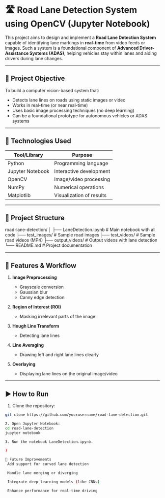 # 🛣️ Road Lane Detection System using OpenCV (Jupyter Notebook)

This project aims to design and implement a **Road Lane Detection System** capable of identifying lane markings in **real-time** from video feeds or images. Such a system is a foundational component of **Advanced Driver-Assistance Systems (ADAS)**, helping vehicles stay within lanes and aiding drivers during lane changes.

---

## 🎯 Project Objective

To build a computer vision-based system that:
- Detects lane lines on roads using static images or video
- Works in real-time (or near real-time)
- Uses basic image processing techniques (no deep learning)
- Can be a foundational prototype for autonomous vehicles or ADAS systems

---

## 🧠 Technologies Used

| Tool/Library     | Purpose                        |
|------------------|--------------------------------|
| Python           | Programming language           |
| Jupyter Notebook | Interactive development        |
| OpenCV           | Image/video processing         |
| NumPy            | Numerical operations           |
| Matplotlib       | Visualization of results       |

---

## 📁 Project Structure

road-lane-detection/
│
├── LaneDetection.ipynb # Main notebook with all code
├── test_images/ # Sample road images
├── test_videos/ # Sample road videos (MP4)
├── output_videos/ # Output videos with lane detection
└── README.md # Project documentation


---

## 🧪 Features & Workflow

1. **Image Preprocessing**
   - Grayscale conversion
   - Gaussian blur
   - Canny edge detection

2. **Region of Interest (ROI)**
   - Masking irrelevant parts of the image

3. **Hough Line Transform**
   - Detecting lane lines

4. **Line Averaging**
   - Drawing left and right lane lines clearly

5. **Overlaying**
   - Displaying lane lines on the original image/video

---

## ▶️ How to Run

1. Clone the repository:
```bash
git clone https://github.com/yourusername/road-lane-detection.git

2. Open Jupyter Notebook:
cd road-lane-detection
jupyter notebook

3. Run the notebook LaneDetection.ipynb.

)

🚀 Future Improvements
 Add support for curved lane detection

 Handle lane merging or diverging

 Integrate deep learning models (like CNNs)

 Enhance performance for real-time driving

